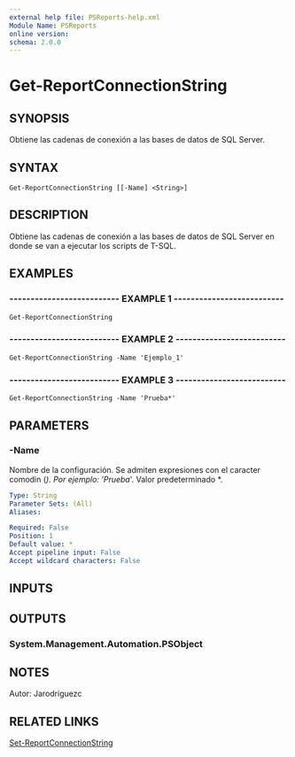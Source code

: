 ```yaml
---
external help file: PSReports-help.xml
Module Name: PSReports
online version: 
schema: 2.0.0
---
```


# Get-ReportConnectionString

## SYNOPSIS
Obtiene las cadenas de conexión a las bases de datos de SQL Server.

## SYNTAX

```
Get-ReportConnectionString [[-Name] <String>]
```

## DESCRIPTION
Obtiene las cadenas de conexión a las bases de datos de SQL Server en donde se van a ejecutar los scripts de T-SQL.

## EXAMPLES

### -------------------------- EXAMPLE 1 --------------------------
```
Get-ReportConnectionString
```

### -------------------------- EXAMPLE 2 --------------------------
```
Get-ReportConnectionString -Name 'Ejemplo_1'
```

### -------------------------- EXAMPLE 3 --------------------------
```
Get-ReportConnectionString -Name 'Prueba*'
```

## PARAMETERS

### -Name
Nombre de la configuración.
Se admiten expresiones con el caracter comodin (*).
Por ejemplo: 'Prueba*'.
Valor predeterminado *.

```yaml
Type: String
Parameter Sets: (All)
Aliases: 

Required: False
Position: 1
Default value: *
Accept pipeline input: False
Accept wildcard characters: False
```

## INPUTS

## OUTPUTS

### System.Management.Automation.PSObject

## NOTES
Autor: Jarodriguezc

## RELATED LINKS

[Set-ReportConnectionString]()

